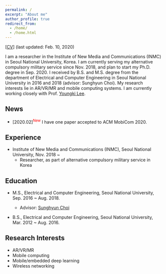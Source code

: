 ```yaml
---
permalink: /
excerpt: "About me"
author_profile: true
redirect_from: 
  - /home/
  - /home.html
---
```


[[CV](https://juheonyi.github.io/files/JuheonYi_CV.pdf)] (last updated: Feb. 10, 2020)

I am a researcher in the Institute of New Media and Communications (INMC) in Seoul National University, Korea. I am currently serving my alternative compulsory military service since Nov. 2018, and plan to start my Ph.D. degree in Sep. 2020. I received by B.S. and M.S. degree from the department of Electrical and Computer Engineering in Seoul National University in 2016 and 2018 (advisor: Sunghyun Choi). My research interests lie in AR/VR/MR and mobile computing systems. I am currently working closely with Prof. [Youngki Lee](http://youngkilee.blogspot.com/).

## News

* [2020.02]<sup><span style="color:red">New</span></sup> I have one paper accepted to ACM MobiCom 2020.

## Experience

* Institute of New Media and Communications (INMC), Seoul National University, Nov. 2018 ~
  * Researcher, as part of alternative compulsory military service in Korea

## Education

* M.S., Electrical and Computer Engineering, Seoul National University, Sep. 2016 ~ Aug. 2018.
  * Advisor: [Sunghyun Choi](https://sites.google.com/a/mwnl.snu.ac.kr/www/people/sunghyun-choi) 

* B.S., Electrical and Computer Engineering, Seoul National University, Mar. 2012 ~ Aug. 2016.

## Research Interests

* AR/VR/MR
* Mobile computing
* Mobile/embedded deep learning
* Wireless networking
